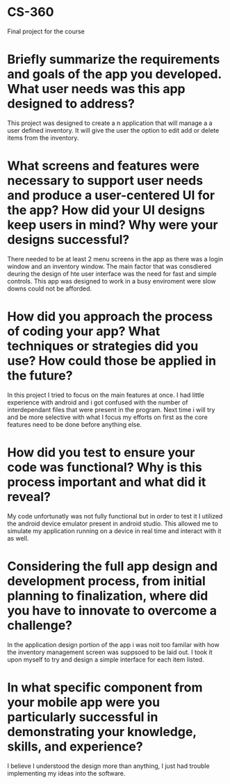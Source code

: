 # CS-360
Final project for the course


# Briefly summarize the requirements and goals of the app you developed. What user needs was this app designed to address?
This project was designed to create a n application that will manage a a user defined inventory. It will give the user the option to edit add or delete items from the inventory.

# What screens and features were necessary to support user needs and produce a user-centered UI for the app? How did your UI designs keep users in mind? Why were your designs successful?
There needed to be at least 2 menu screens in the app as there was a login window and an inventory window. The main factor that was consdiered deuring the design of hte user interface was the need for fast and simple controls. This app was designed to work in a busy enviroment were slow downs could not be afforded. 

# How did you approach the process of coding your app? What techniques or strategies did you use? How could those be applied in the future?
In this project I tried to focus on the main features at once. I had little experience with android and i got confused with the number of interdependant files that were present in the program. Next time i will try and be more selective with what I focus my efforts on first as the core features need  to be done before anything else.

 # How did you test to ensure your code was functional? Why is this process important and what did it reveal?
 My code unfortunatly was not fully functional but in order to test it I utilized the android device emulator present in android studio. This allowed me to simulate my application running on a device in real time and interact with it as well.
 
 # Considering the full app design and development process, from initial planning to finalization, where did you have to innovate to overcome a challenge?
 In the application design portion of the app i was noit too familar with how the inventory management screen was suppsoed to be laid out. I took it upon myself to try and design a simple interface for each item listed.
 
 # In what specific component from your mobile app were you particularly successful in demonstrating your knowledge, skills, and experience?
I believe I understood the design more than anything, I just had trouble implementing my ideas into the software.
